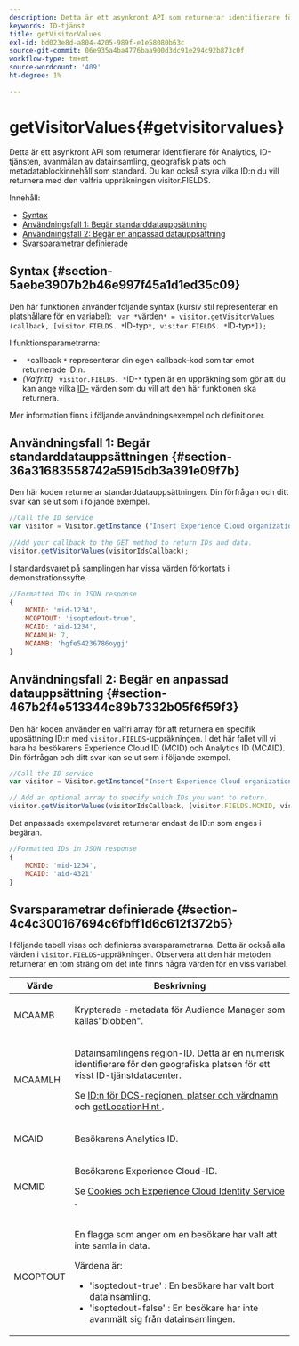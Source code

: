 ```yaml
---
description: Detta är ett asynkront API som returnerar identifierare för Analytics, ID-tjänsten, avanmälan av datainsamling, geografisk plats och metadatablockinnehåll som standard. Du kan också styra vilka ID:n du vill returnera med den valfria uppräkningen visitor.FIELDS.
keywords: ID-tjänst
title: getVisitorValues
exl-id: bd023e8d-a804-4205-989f-e1e58080b63c
source-git-commit: 06e935a4ba4776baa900d3dc91e294c92b873c0f
workflow-type: tm+mt
source-wordcount: '409'
ht-degree: 1%

---
```


# getVisitorValues{#getvisitorvalues}

Detta är ett asynkront API som returnerar identifierare för Analytics, ID-tjänsten, avanmälan av datainsamling, geografisk plats och metadatablockinnehåll som standard. Du kan också styra vilka ID:n du vill returnera med den valfria uppräkningen visitor.FIELDS.

Innehåll:

<ul class="simplelist"> 
 <li> <a href="../../library/get-set/getvisitorvalues.md#section-5aebe3907b2b46e997f45a1d1ed35c09" format="dita" scope="local"> Syntax </a> </li> 
 <li> <a href="../../library/get-set/getvisitorvalues.md#section-36a31683558742a5915db3a391e09f7b" format="dita" scope="local"> Användningsfall 1: Begär standarddatauppsättning  </a> </li> 
 <li> <a href="../../library/get-set/getvisitorvalues.md#section-467b2f4e513344c89b7332b05f6f59f3" format="dita" scope="local"> Användningsfall 2: Begär en anpassad datauppsättning  </a> </li> 
 <li> <a href="../../library/get-set/getvisitorvalues.md#section-4c4c300167694c6fbff1d6c612f372b5" format="dita" scope="local"> Svarsparametrar definierade  </a> </li> 
</ul>

## Syntax {#section-5aebe3907b2b46e997f45a1d1ed35c09}

Den här funktionen använder följande syntax (kursiv stil representerar en platshållare för en variabel): ` var *`värden`* = visitor.getVisitorValues (callback, [visitor.FIELDS. *`ID-typ`*, visitor.FIELDS. *`ID-typ`*]);`

I funktionsparametrarna:

* ` *`callback `*` representerar din egen callback-kod som tar emot returnerade ID:n.
* *(Valfritt)* ` visitor.FIELDS. *`ID-`*` typen är en uppräkning som gör att du kan ange vilka  [ID-](../../library/get-set/getvisitorvalues.md#section-4c4c300167694c6fbff1d6c612f372b5) värden som du vill att den här funktionen ska returnera.

Mer information finns i följande användningsexempel och definitioner.

## Användningsfall 1: Begär standarddatauppsättningen {#section-36a31683558742a5915db3a391e09f7b}

Den här koden returnerar standarddatauppsättningen. Din förfrågan och ditt svar kan se ut som i följande exempel.

```js
//Call the ID service 
var visitor = Visitor.getInstance ("Insert Experience Cloud organization ID here",{...}); 
   
//Add your callback to the GET method to return IDs and data. 
visitor.getVisitorValues(visitorIdsCallback);
```

I standardsvaret på samplingen har vissa värden förkortats i demonstrationssyfte.

```js
//Formatted IDs in JSON response 
{ 
    MCMID: 'mid-1234', 
    MCOPTOUT: 'isoptedout-true', 
    MCAID: 'aid-1234', 
    MCAAMLH: 7, 
    MCAAMB: 'hgfe54236786oygj' 
}
```

## Användningsfall 2: Begär en anpassad datauppsättning {#section-467b2f4e513344c89b7332b05f6f59f3}

Den här koden använder en valfri array för att returnera en specifik uppsättning ID:n med `visitor.FIELDS`-uppräkningen. I det här fallet vill vi bara ha besökarens Experience Cloud ID (MCID) och Analytics ID (MCAID). Din förfrågan och ditt svar kan se ut som i följande exempel.

```js
//Call the ID service 
var visitor = Visitor.getInstance("Insert Experience Cloud organization ID here", { ... });

// Add an optional array to specify which IDs you want to return. 
visitor.getVisitorValues(visitorIdsCallback, [visitor.FIELDS.MCMID, visitor.FIELDS.MCAID]);
```

Det anpassade exempelsvaret returnerar endast de ID:n som anges i begäran.

```js
//Formatted IDs in JSON response 
{ 
    MCMID: 'mid-1234', 
    MCAID: 'aid-4321' 
}
```

## Svarsparametrar definierade {#section-4c4c300167694c6fbff1d6c612f372b5}

I följande tabell visas och definieras svarsparametrarna. Detta är också alla värden i `visitor.FIELDS`-uppräkningen. Observera att den här metoden returnerar en tom sträng om det inte finns några värden för en viss variabel.

<table id="table_32D0FEEA76CE4F298EED4B8F5C644232"> 
 <thead> 
  <tr> 
   <th colname="col1" class="entry"> Värde </th> 
   <th colname="col2" class="entry"> Beskrivning </th> 
  </tr> 
 </thead>
 <tbody> 
  <tr> 
   <td colname="col1"> <p> <span class="codeph"> MCAAMB  </span> </p> </td> 
   <td colname="col2"> <p>Krypterade <span class="keyword">-metadata för Audience Manager </span> som kallas"blobben". </p> </td> 
  </tr> 
  <tr> 
   <td colname="col1"> <p> <span class="codeph"> MCAAMLH  </span> </p> </td> 
   <td colname="col2"> <p>Datainsamlingens region-ID. Detta är en numerisk identifierare för den geografiska platsen för ett visst ID-tjänstdatacenter. </p> <p>Se <a href="https://docs.adobe.com/content/help/en/audience-manager/user-guide/api-and-sdk-code/dcs/dcs-api-reference/dcs-regions.html" format="https" scope="external"> ID:n för DCS-regionen, platser och värdnamn </a> och <a href="../../library/get-set/getlocationhint.md#reference-a761030ff06c4439946bb56febf42d4c" format="dita" scope="local"> getLocationHint </a>. </p> </td> 
  </tr> 
  <tr> 
   <td colname="col1"> <p> <span class="codeph"> MCAID  </span> </p> </td> 
   <td colname="col2"> <p>Besökarens <span class="keyword"> Analytics </span> ID. </p> </td> 
  </tr> 
  <tr> 
   <td colname="col1"> <p> <span class="codeph"> MCMID  </span> </p> </td> 
   <td colname="col2"> <p>Besökarens Experience Cloud-ID. </p> <p>Se <a href="../../introduction/cookies.md" format="dita" scope="local"> Cookies och Experience Cloud Identity Service </a>. </p> </td> 
  </tr> 
  <tr> 
   <td colname="col1"> <p> <span class="codeph"> MCOPTOUT  </span> </p> </td> 
   <td colname="col2"> <p>En flagga som anger om en besökare har valt att inte samla in data. </p> <p>Värdena är: </p> <p> 
     <ul id="ul_E82431DE12B449F8822499364B363798"> 
      <li id="li_2BAB7C15A38A408E8FC4B85E70B66E46"> <span class="codeph"> 'isoptedout-true'  </span>: En besökare har valt bort datainsamling. </li> 
      <li id="li_BB80AE4CEBC44166BC04428B212FEF51"> <span class="codeph"> 'isoptedout-false'  </span>: En besökare har inte avanmält sig från datainsamlingen. </li> 
     </ul> </p> </td> 
  </tr> 
 </tbody> 
</table>
